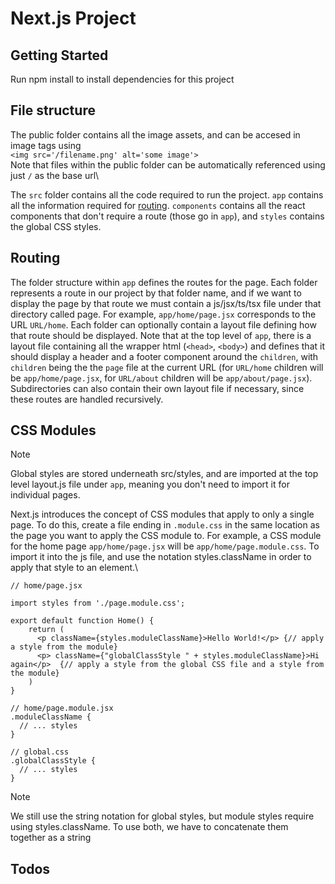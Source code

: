 # Next.js Project

## Getting Started
Run npm install to install dependencies for this project

## File structure
The public folder contains all the image assets, and can be accesed in image tags using\
`<img src='/filename.png' alt='some image'>`\
Note that files within the public folder can be automatically referenced using just `/` as the base url\\

The `src` folder contains all the code required to run the project. `app` contains all the information required for [routing](https://github.com/JimmyALiu/iMuslims/blob/migrate-nextjs/README.md#routing). `components` contains all the react components that don't require a route (those go in `app`), and `styles` contains the global CSS styles.

## Routing
The folder structure within `app` defines the routes for the page. Each folder represents a route in our project by that folder name, and if we want to display the page by that route we must contain a js/jsx/ts/tsx file under that directory called page. For example, `app/home/page.jsx` corresponds to the URL `URL/home`. Each folder can optionally contain a layout file defining how that route should be displayed. Note that at the top level of `app`, there is a layout file containing all the wrapper html (`<head>`, `<body>`) and defines that it should display a header and a footer component around the `children`, with `children` being the the `page` file at the current URL (for `URL/home` children will be `app/home/page.jsx`, for `URL/about` children will be `app/about/page.jsx`). Subdirectories can also contain their own layout file if necessary, since these routes are handled recursively.

## CSS Modules
> [!NOTE]
> Global styles are stored underneath src/styles, and are imported at the top level layout.js file under `app`, meaning you don't need to import it for individual pages.

Next.js introduces the concept of CSS modules that apply to only a single page. To do this, create a file ending in `.module.css` in the same location as the page you want to apply the CSS module to. For example, a CSS module for the home page `app/home/page.jsx` will be `app/home/page.module.css`. To import it into the js file, and use the notation styles.className in order to apply that style to an element.\
```
// home/page.jsx

import styles from './page.module.css';

export default function Home() {
    return (
      <p className={styles.moduleClassName}>Hello World!</p> {// apply a style from the module}
      <p> className={"globalClassStyle " + styles.moduleClassName}>Hi again</p>  {// apply a style from the global CSS file and a style from the module}
    )
}
```
```
// home/page.module.jsx
.moduleClassName {
  // ... styles
}
```
```
// global.css
.globalClassStyle {
  // ... styles
}

```
> [!NOTE]
> We still use the string notation for global styles, but module styles require using styles.className. To use both, we have to concatenate them together as a string


## Todos
